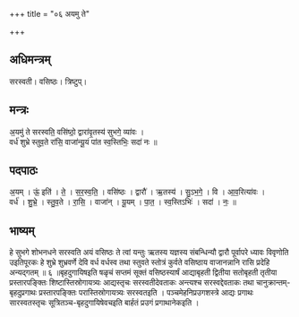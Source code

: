 +++
title = "०६ अयमु ते"

+++
## अधिमन्त्रम्
सरस्वती। वसिष्ठः। त्रिष्टुप्।

## मन्त्रः
अ॒यमु॑ ते सरस्वति॒ वसि॑ष्ठो॒ द्वारा॑वृ॒तस्य॑ सुभगे॒ व्या॑वः ।  
वर्ध॑ शुभ्रे स्तुव॒ते रा॑सि॒ वाजा॑न्यू॒यं पा॑त स्व॒स्तिभिः॒ सदा॑ नः ॥

## पदपाठः
अ॒यम् । ऊं॒ इति॑ । ते॒ । स॒र॒स्व॒ति॒ । वसि॑ष्ठः । द्वारौ॑ । ऋ॒तस्य॑ । सु॒ऽभ॒गे॒ । वि । आ॒व॒रित्या॑वः ।  
वर्ध॑ । शु॒भ्रे॒ । स्तु॒व॒ते । रा॒सि॒ । वाजा॑न् । यू॒यम् । पा॒त॒ । स्व॒स्तिऽभिः॑ । सदा॑ । नः॒ ॥

## भाष्यम्
हे सुभगे शोभनधने सरस्वति अयं वसिष्ठः ते त्वां यन्तुः ऋतस्य यज्ञस्य संबन्धिन्यौ द्वारौ पूर्वापरे ध्यावः विवृणोति उइतिपूरकः हे शुभ्रे शुभ्रवर्णे देवि वर्ध वर्धस्व तथा स्तुवते स्तोत्रं कुर्वते वसिष्ठाय वाजानन्नानि रासि प्रदेहि अन्यद्गतम् ॥ ६ ॥बृहदुगायिषइति षळृचं सप्तमं सूक्तं वसिष्ठस्यार्षं आद्याबृहती द्वितीया सतोबृहती तृतीया प्रस्तारपङ्क्तिः शिष्टास्तिस्रोगायत्र्यः आद्यस्तृचः सरस्वतीदेवताकः अन्त्यश्च सरस्वद्देवताकः तथा चानुक्रान्तम्-बृहदुप्रगाथः प्रस्तारपङ्क्तिः परास्तिस्रोगायत्र्यः सरस्वतइति । पञ्चमेहनिप्रउगशस्त्रे आद्यः प्रगाथः सारस्वतस्तृचः सूत्रितञ्च-बृहदुगायिषेवचइति बार्हतं प्रउगं प्रगाथानेकइति ।
